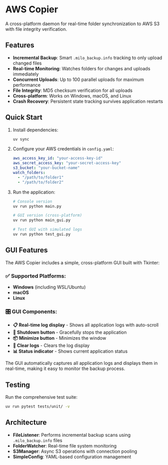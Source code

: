 # AWS Copier

A cross-platform daemon for real-time folder synchronization to AWS S3 with file integrity verification.

## Features

- **Incremental Backup**: Smart `.milo_backup.info` tracking to only upload changed files
- **Real-time Monitoring**: Watches folders for changes and uploads immediately
- **Concurrent Uploads**: Up to 100 parallel uploads for maximum performance
- **File Integrity**: MD5 checksum verification for all uploads
- **Cross-platform**: Works on Windows, macOS, and Linux
- **Crash Recovery**: Persistent state tracking survives application restarts

## Quick Start

1. Install dependencies:
   ```bash
   uv sync
   ```

2. Configure your AWS credentials in `config.yaml`:
   ```yaml
   aws_access_key_id: "your-access-key-id"
   aws_secret_access_key: "your-secret-access-key"
   s3_bucket: "your-bucket-name"
   watch_folders:
     - "/path/to/folder1"
     - "/path/to/folder2"
   ```

3. Run the application:
   ```bash
   # Console version
   uv run python main.py

   # GUI version (cross-platform)
   uv run python main_gui.py

   # Test GUI with simulated logs
   uv run python test_gui.py
   ```

## GUI Features

The AWS Copier includes a simple, cross-platform GUI built with Tkinter:

### ✅ **Supported Platforms:**
- **Windows** (including WSL/Ubuntu)
- **macOS**
- **Linux**

### 🎛️ **GUI Components:**
- **📋 Real-time log display** - Shows all application logs with auto-scroll
- **🔴 Shutdown button** - Gracefully stops the application
- **📦 Minimize button** - Minimizes the window
- **🧹 Clear logs** - Clears the log display
- **📊 Status indicator** - Shows current application status

The GUI automatically captures all application logs and displays them in real-time, making it easy to monitor the backup process.

## Testing

Run the comprehensive test suite:
```bash
uv run pytest tests/unit/ -v
```

## Architecture

- **FileListener**: Performs incremental backup scans using `.milo_backup.info` files
- **FolderWatcher**: Real-time file system monitoring
- **S3Manager**: Async S3 operations with connection pooling
- **SimpleConfig**: YAML-based configuration management
